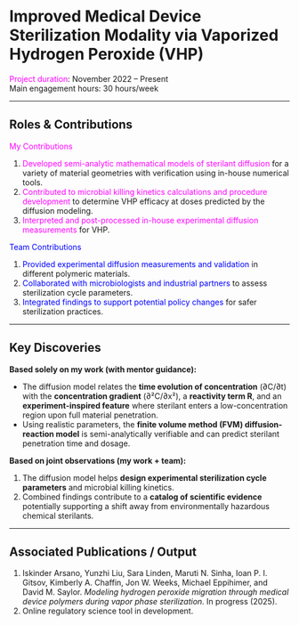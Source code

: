 # Improved Medical Device Sterilization Modality via Vaporized Hydrogen Peroxide (VHP)

<span style="color:magenta;">Project duration</span>: November 2022 – Present  
Main engagement hours: 30 hours/week  

---

## Roles & Contributions

<span style="color:magenta;">My Contributions</span>  
1. <span style="color:magenta;">Developed semi-analytic mathematical models of sterilant diffusion</span> for a variety of material geometries with verification using in-house numerical tools.  
2. <span style="color:magenta;">Contributed to microbial killing kinetics calculations and procedure development</span> to determine VHP efficacy at doses predicted by the diffusion modeling.  
3. <span style="color:magenta;">Interpreted and post-processed in-house experimental diffusion measurements</span> for VHP.

<span style="color:blue;">Team Contributions</span>  
1. <span style="color:blue;">Provided experimental diffusion measurements and validation</span> in different polymeric materials.  
2. <span style="color:blue;">Collaborated with microbiologists and industrial partners</span> to assess sterilization cycle parameters.  
3. <span style="color:blue;">Integrated findings to support potential policy changes</span> for safer sterilization practices.

---

## Key Discoveries

**Based solely on my work (with mentor guidance):**  
- The diffusion model relates the **time evolution of concentration** (∂C/∂t) with the **concentration gradient** (∂²C/∂x²), a **reactivity term R**, and an **experiment-inspired feature** where sterilant enters a low-concentration region upon full material penetration.  
- Using realistic parameters, the **finite volume method (FVM) diffusion-reaction model** is semi-analytically verifiable and can predict sterilant penetration time and dosage.

**Based on joint observations (my work + team):**  
1. The diffusion model helps **design experimental sterilization cycle parameters** and microbial killing kinetics.  
2. Combined findings contribute to a **catalog of scientific evidence** potentially supporting a shift away from environmentally hazardous chemical sterilants.

---

## Associated Publications / Output
1. Iskinder Arsano, Yunzhi Liu, Sara Linden, Maruti N. Sinha, Ioan P. I. Gitsov, Kimberly A. Chaffin, Jon W. Weeks, Michael Eppihimer, and David M. Saylor. *Modeling hydrogen peroxide migration through medical device polymers during vapor phase sterilization.* In progress (2025).  
2. Online regulatory science tool in development.

